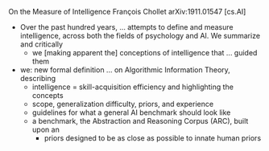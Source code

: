 On the Measure of Intelligence
François Chollet
arXiv:1911.01547 [cs.AI]

* Over the past hundred years, ... attempts to define and measure intelligence,
  across both the fields of psychology and AI. We summarize and critically
  * we [making apparent the] conceptions of intelligence that ... guided them
* we: new formal definition ... on Algorithmic Information Theory, describing
  * intelligence = skill-acquisition efficiency and highlighting the concepts
  * scope, generalization difficulty, priors, and experience
  * guidelines for what a general AI benchmark should look like
  * a benchmark, the Abstraction and Reasoning Corpus (ARC), built upon an
    * priors designed to be as close as possible to innate human priors

